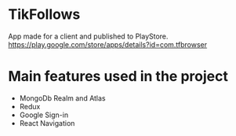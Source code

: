 # TikFollows
App made for a client and published to PlayStore.  
https://play.google.com/store/apps/details?id=com.tfbrowser

# Main features used in the project 

- MongoDb Realm and Atlas
- Redux
- Google Sign-in
- React Navigation
